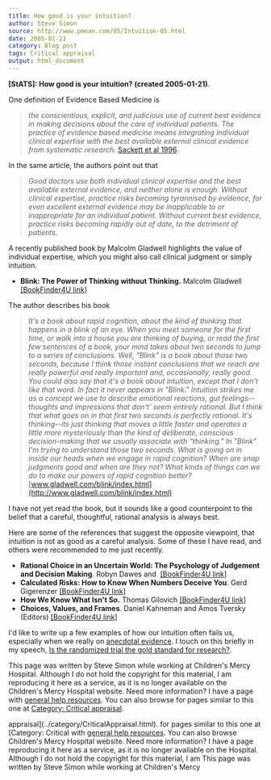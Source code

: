 ```yaml
---
title: How good is your intuition?
author: Steve Simon
source: http://www.pmean.com/05/Intuition-05.html
date: 2005-01-21
category: Blog post
tags: Critical appraisal
output: html_document
---
```

**[StATS]: How good is your intuition? (created
2005-01-21)**.

One definition of Evidence Based Medicine is

> *the conscientious, explicit, and judicious use of current best
> evidence in making decisions about the care of individual patients.
> The practice of evidence based medicine means integrating individual
> clinical expertise with the best available external clinical evidence
> from systematic research.* [Sackett et al
> 1996](http://bmj.bmjjournals.com/cgi/content/full/312/7023/71).

In the same article, the authors point out that

> *Good doctors use both individual clinical expertise and the best
> available external evidence, and neither alone is enough. Without
> clinical expertise, practice risks becoming tyrannised by evidence,
> for even excellent external evidence may be inapplicable to or
> inappropriate for an individual patient. Without current best
> evidence, practice risks becoming rapidly out of date, to the
> detriment of patients.*

A recently published book by Malcolm Gladwell highlights the value of
individual expertise, which you might also call clinical judgment or
simply intuition.

-   **Blink: The Power of Thinking without Thinking.** Malcolm Gladwell
    [\[BookFinder4U
    link\]](http://www.bookfinder4u.com/detail/0316172324.html)

The author describes his book

> *It\'s a book about rapid cognition, about the kind of thinking that
> happens in a blink of an eye. When you meet someone for the first
> time, or walk into a house you are thinking of buying, or read the
> first few sentences of a book, your mind takes about two seconds to
> jump to a series of conclusions. Well, \"Blink\" is a book about those
> two seconds, because I think those instant conclusions that we reach
> are really powerful and really important and, occasionally, really
> good. You could also say that it\'s a book about intuition, except
> that I don\'t like that word. In fact it never appears in \"Blink.\"
> Intuition strikes me as a concept we use to describe emotional
> reactions, gut feelings\--thoughts and impressions that don\'t\' seem
> entirely rational. But I think that what goes on in that first two
> seconds is perfectly rational. It\'s thinking\--its just thinking that
> moves a little faster and operates a little more mysteriously than the
> kind of deliberate, conscious decision-making that we usually
> associate with \"thinking.\" In \"Blink\" I\'m trying to understand
> those two seconds. What is going on in inside our heads when we engage
> in rapid cognition? When are snap judgments good and when are they
> not? What kinds of things can we do to make our powers of rapid
> cognition better?*
> [www.gladwell.com/blink/index.html](http://www.gladwell.com/blink/index.html)

I have not yet read the book, but it sounds like a good counterpoint to
the belief that a careful, thoughtful, rational analysis is always best.

Here are some of the references that suggest the opposite viewpoint,
that intuition is not as good as a careful analysis. Some of these I
have read, and others were recommended to me just recently.

-   **Rational Choice in an Uncertain World: The Psychology of Judgement
    and Decision Making**. Robyn Dawes and  [\[BookFinder4U
    link\]](http://www.bookfinder4u.com/detail/076192275X.html)
-   **Calculated Risks: How to Know When Numbers Deceive You**. Gerd
    Gigerenzer [\[BookFinder4U
    link\]](http://www.bookfinder4u.com/detail/0743254236.html)
-   **How We Know What Isn\'t So.** Thomas Gilovich [\[BookFinder4U
    link\]](http://www.bookfinder4u.com/detail/0029117062.html)
-   **Choices, Values, and Frames**. Daniel Kahneman and Amos Tversky 
    (Editors) [\[BookFinder4U
    link\]](http://www.bookfinder4u.com/detail/0521284147.html)

I\'d like to write up a few examples of how our intuition often fails
us, especially when we really on [anecdotal
evidence](http://en.wikipedia.org/wiki/Anecdotal_evidence). I touch on
this briefly in my speech, [Is the randomized trial the gold standard
for
research?](http://www.childrensmercy.org/stats/weblog2004/GoldStandard.asp).

This page was written by Steve Simon while working at Children\'s Mercy
Hospital. Although I do not hold the copyright for this material, I am
reproducing it here as a service, as it is no longer available on the
Children\'s Mercy Hospital website. Need more information? I have a page
with [general help resources](../GeneralHelp.html). You can also browse
for pages similar to this one at [Category: Critical
appraisal](../category/CriticalAppraisal.html).
<!---More--->
appraisal](../category/CriticalAppraisal.html).
for pages similar to this one at [Category: Critical
with [general help resources](../GeneralHelp.html). You can also browse
Children\'s Mercy Hospital website. Need more information? I have a page
reproducing it here as a service, as it is no longer available on the
Hospital. Although I do not hold the copyright for this material, I am
This page was written by Steve Simon while working at Children\'s Mercy

<!---Do not use
**[StATS]: How good is your intuition? (created
This page was written by Steve Simon while working at Children\'s Mercy
Hospital. Although I do not hold the copyright for this material, I am
reproducing it here as a service, as it is no longer available on the
Children\'s Mercy Hospital website. Need more information? I have a page
with [general help resources](../GeneralHelp.html). You can also browse
for pages similar to this one at [Category: Critical
appraisal](../category/CriticalAppraisal.html).
--->

